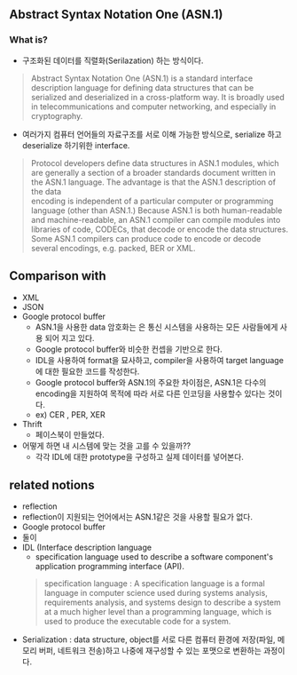 ## Abstract Syntax Notation One (ASN.1)
### What is?
- 구조화된 데이터를 직렬화(Serilazation) 하는 방식이다.
> Abstract Syntax Notation One (ASN.1) is a standard interface description language for defining data 
structures that can be serialized and deserialized in a cross-platform way. 
It is broadly used in telecommunications and computer networking, and especially in cryptography. 
- 여러가지 컴퓨터 언어들의 자료구조를 서로 이해 가능한 방식으로, serialize 하고 deserialize 하기위한 interface.  
> Protocol developers define data structures in ASN.1 modules, which are generally a section of a broader 
standards document written in the ASN.1 language. The advantage is that the ASN.1 description of the data \
encoding is independent of a particular computer or programming language (other than ASN.1.) 
> Because ASN.1 is both human-readable and machine-readable, an ASN.1 compiler can compile modules into libraries of code, 
CODECs, that decode or encode the data structures. Some ASN.1 compilers can produce code to encode or decode several 
encodings, e.g. packed, BER or XML. 
## Comparison with
- XML
- JSON
- Google protocol buffer
   - ASN.1을 사용한 data 암호화는 은 통신 시스템을 사용하는 모든 사람들에게 사용 되어 지고 있다.
   - Google protocol buffer와 비슷한 컨셉을 기반으로 한다. 
    - IDL을 사용하여 format을 묘사하고, compiler을 사용하여 target language에 대한 필요한 코드를 작성한다.
    - Google protocol buffer와 ASN.1의 주요한 차이점은, ASN.1은 다수의 encoding을 지원하여 목적에 따라 서로 다른 인코딩을 사용할수 있다는 것이다.
     - ex) CER , PER, XER
- Thrift 
  - 페이스북이 만들었다. 
- 어떻게 하면 내 시스템에 맞는 것을 고를 수 있을까?? 
  - 각각 IDL에 대한 prototype을 구성하고 실제 데이터를 넣어본다.


## related notions
- reflection
 - reflection이 지원되는 언어에서는 ASN.1같은 것을 사용할 필요가 없다.
- Google protocol buffer
 - 둘이 
- IDL (Interface description language
  -  specification language used to describe a software component's application programming interface (API).
  > specification language : A specification language is a formal language in computer science used during systems analysis, 
  requirements analysis, and systems design to describe a system at a much higher level than a programming language,
  which is used to produce the executable code for a system. 
- Serialization : data structure, object를 서로 다른 컴퓨터 환경에 저장(파일, 메모리 버퍼, 네트워크 전송)하고 나중에 재구성할 수 있는 
포맷으로 변환하는 과정이다. 
